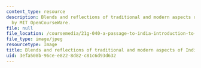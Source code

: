 ```yaml
---
content_type: resource
description: Blends and reflections of traditional and modern aspects of India. Image
  by MIT OpenCourseWare.
file: null
file_location: /coursemedia/21g-040-a-passage-to-india-introduction-to-modern-indian-culture-and-society-spring-2012/3efa508b96cee8228d82c81c6d93d632_21g-040s12.jpg
file_type: image/jpeg
resourcetype: Image
title: Blends and reflections of traditional and modern aspects of India
uid: 3efa508b-96ce-e822-8d82-c81c6d93d632
---
```

